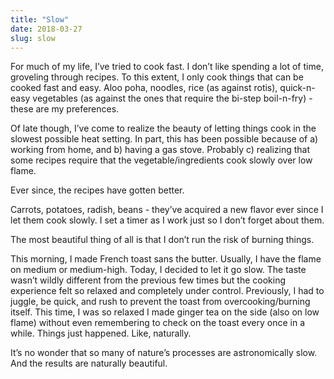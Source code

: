 ```yaml
---
title: "Slow"
date: 2018-03-27
slug: slow
---
```


For much of my life, I’ve tried to cook fast. I don’t like spending a lot of
time, groveling through recipes. To this extent, I only cook things that can be
cooked fast and easy. Aloo poha, noodles, rice (as against rotis), quick-n-easy
vegetables (as against the ones that require the bi-step boil-n-fry) - these are
my preferences.

Of late though, I’ve come to realize the beauty of letting things cook in the
slowest possible heat setting. In part, this has been possible because of a)
working from home, and b) having a gas stove. Probably c) realizing that some
recipes require that the vegetable/ingredients cook slowly over low flame.

Ever since, the recipes have gotten better.

Carrots, potatoes, radish, beans - they’ve acquired a new flavor ever since I
let them cook slowly. I set a timer as I work just so I don’t forget about them.

The most beautiful thing of all is that I don’t run the risk of burning things.

This morning, I made French toast sans the butter. Usually, I have the flame on
medium or medium-high. Today, I decided to let it go slow. The taste wasn’t
wildly different from the previous few times but the cooking experience felt so
relaxed and completely under control. Previously, I had to juggle, be quick, and
rush to prevent the toast from overcooking/burning itself. This time, I was so
relaxed I made ginger tea on the side (also on low flame) without even
remembering to check on the toast every once in a while. Things just happened.
Like, naturally.

It’s no wonder that so many of nature’s processes are astronomically slow. And
the results are naturally beautiful.
